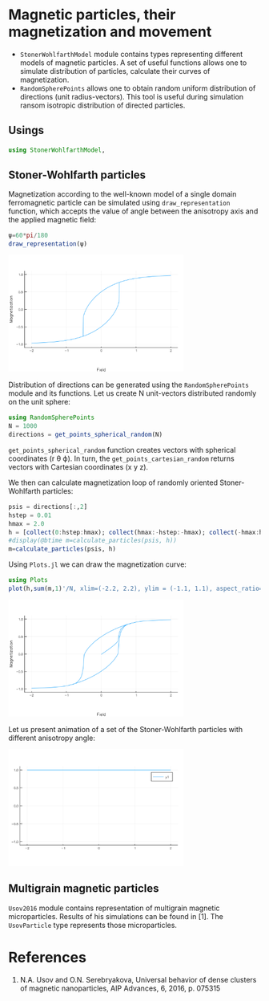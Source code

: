 # Magnetic particles, their magnetization and movement
* `StonerWohlfarthModel` module contains types representing different models of magnetic particles. A set of useful functions allows one to simulate distribution of particles, calculate their curves of magnetization.
* `RandomSpherePoints` allows one to obtain random uniform distribution of directions (unit radius-vectors). This tool is useful during simulation ransom isotropic distribution of directed particles.


## Usings
```julia
using StonerWohlfarthModel, 
```

## Stoner-Wohlfarth particles
Magnetization according to the well-known model of a single domain ferromagnetic particle can be simulated using `draw_representation` function, which accepts the value of angle between the anisotropy axis and the applied magnetic field:
```julia
ψ=60*pi/180
draw_representation(ψ)
```

<img src="./single_sw_particle.png" alt="Stoner-Wohlfarth particle at psi=60 degrees" width="350"/>

Distribution of directions can be generated using the `RandomSpherePoints` module and its functions. Let us create N unit-vectors distributed randomly on the unit sphere:
```julia
using RandomSpherePoints
N = 1000
directions = get_points_spherical_random(N)
``` 
`get_points_spherical_random` function creates vectors with spherical coordinates (r θ ϕ). In turn, the `get_points_cartesian_random` returns vectors with Cartesian coordinates (x y z).


We then can calculate magnetization loop of randomly oriented Stoner-Wohlfarth particles:
```julia
psis = directions[:,2]
hstep = 0.01
hmax = 2.0
h = [collect(0:hstep:hmax); collect(hmax:-hstep:-hmax); collect(-hmax:hstep:hmax)]
#display(@btime m=calculate_particles(psis, h))
m=calculate_particles(psis, h)
```
Using `Plots.jl` we can draw the magnetization curve:
```julia
using Plots
plot(h,sum(m,1)'/N, xlim=(-2.2, 2.2), ylim = (-1.1, 1.1), aspect_ratio=[1 2], legend=:none, xlabel="Field", ylabel = "Magnetization")
``` 

<img src="./sw_particle_distribution.png" alt="A set of randomly oriented particles" width="350"/>

Let us present animation of a set of the Stoner-Wohlfarth particles with different anisotropy angle:

<img src="./anim_sw_particles.gif" alt="Different SwParticles" width="350"/>

## Multigrain magnetic particles

`Usov2016` module contains representation of multigrain magnetic microparticles. Results of his simulations can be found in [1]. The `UsovParticle` type represents those microparticles.

# References
1. N.A. Usov and O.N. Serebryakova, Universal behavior of dense clusters of magnetic nanoparticles, AIP Advances, 6, 2016, p. 075315